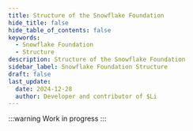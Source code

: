 ```yaml
---
title: Structure of the Snowflake Foundation
hide_title: false
hide_table_of_contents: false
keywords:
  - Snowflake Foundation
  - Structure
description: Structure of the Snowflake Foundation
sidebar_label: Snowflake Foundation Structure
draft: false
last_update:
  date: 2024-12-28
  author: Developer and contributor of $Li
---
```


:::warning
Work in progress
:::
